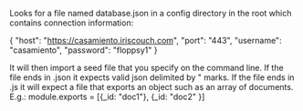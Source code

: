 Looks for a file named database.json in a config directory in the root which contains connection information:

{
    "host": "https://casamiento.iriscouch.com",
    "port": "443",
    "username": "casamiento",
    "password": "floppsy1"
}

It will then import a seed file that you specify on the command line. If the file ends in .json it expects valid json delimited by " marks. If the file ends in .js it will expect a file that exports an object such as an array of documents. E.g.:
module.exports = [{_id: "doc1"}, {_id: "doc2" }]